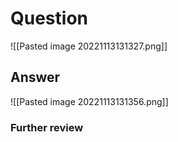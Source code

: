 # Question
![[Pasted image 20221113131327.png]]
## Answer
![[Pasted image 20221113131356.png]]

### Further review
